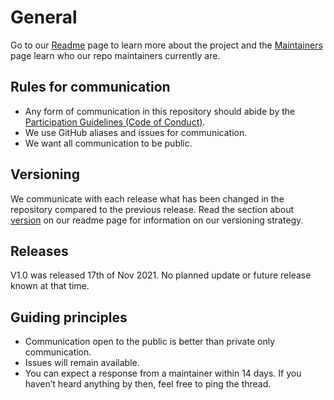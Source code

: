 # General

Go to our [Readme](README.md) page to learn more about the project and the [Maintainers](MAINTAINERS.md) page learn who our repo maintainers currently are.

## Rules for communication

- Any form of communication in this repository should abide by the [Participation Guidelines (Code of Conduct)](CODE_OF_CONDUCT.md).
- We use GitHub aliases and issues for communication.
- We want all communication to be public.

## Versioning

We communicate with each release what has been changed in the repository compared to the previous release. Read the section about [version](https://github.com/IKEA/IKEA3DAssemblyDataset/#version) on our readme page for information on our versioning strategy.

## Releases

V1.0 was released 17th of Nov 2021. No planned update or future release known at that time.

## Guiding principles

- Communication open to the public is better than private only communication.
- Issues will remain available.
- You can expect a response from a maintainer within 14 days. If you haven’t heard anything by then, feel free to ping the thread.
  
